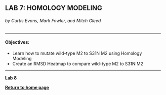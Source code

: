 ## LAB 7: HOMOLOGY MODELING
###### by Curtis Evans, Mark Fowler, and Mitch Gleed

---

#### Objectives:
- Learn how to mutate wild-type M2 to S31N M2 using Homology Modeling
- Create an RMSD Heatmap to compare wild-type M2 to S31N M2

---



**[Lab 8](https://busathlab.github.io/mdlab/lab8.html)**

**[Return to home page](https://busathlab.github.io/mdlab/index.html)**